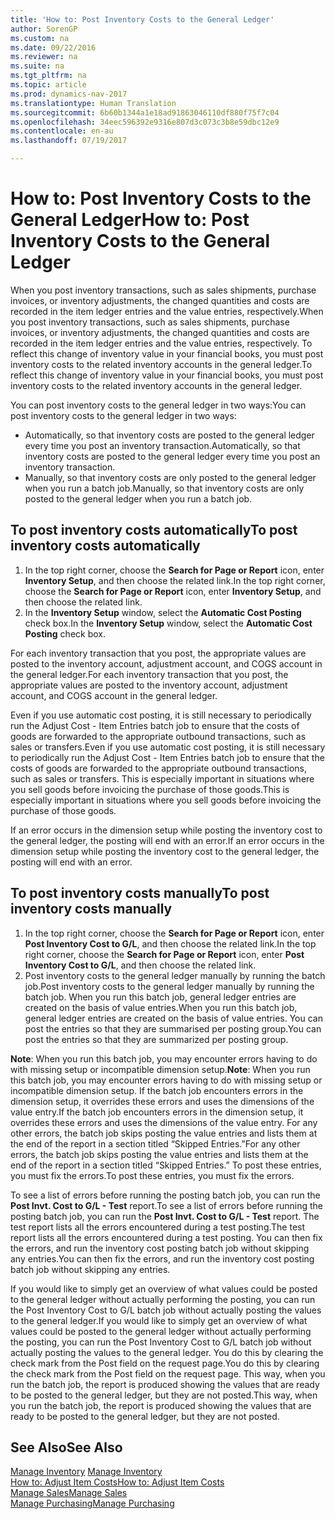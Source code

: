 ```yaml
---
title: 'How to: Post Inventory Costs to the General Ledger'
author: SorenGP
ms.custom: na
ms.date: 09/22/2016
ms.reviewer: na
ms.suite: na
ms.tgt_pltfrm: na
ms.topic: article
ms.prod: dynamics-nav-2017
ms.translationtype: Human Translation
ms.sourcegitcommit: 6b60b1344a1e18ad91863046110df880f75f7c04
ms.openlocfilehash: 34eec596392e9316e807d3c073c3b8e59dbc12e9
ms.contentlocale: en-au
ms.lasthandoff: 07/19/2017

---
```


# <a name="how-to-post-inventory-costs-to-the-general-ledger"></a><span data-ttu-id="e312f-102">How to: Post Inventory Costs to the General Ledger</span><span class="sxs-lookup"><span data-stu-id="e312f-102">How to: Post Inventory Costs to the General Ledger</span></span>   
<span data-ttu-id="e312f-103">When you post inventory transactions, such as sales shipments, purchase invoices, or inventory adjustments, the changed quantities and costs are recorded in the item ledger entries and the value entries, respectively.</span><span class="sxs-lookup"><span data-stu-id="e312f-103">When you post inventory transactions, such as sales shipments, purchase invoices, or inventory adjustments, the changed quantities and costs are recorded in the item ledger entries and the value entries, respectively.</span></span> <span data-ttu-id="e312f-104">To reflect this change of inventory value in your financial books, you must post inventory costs to the related inventory accounts in the general ledger.</span><span class="sxs-lookup"><span data-stu-id="e312f-104">To reflect this change of inventory value in your financial books, you must post inventory costs to the related inventory accounts in the general ledger.</span></span>

<span data-ttu-id="e312f-105">You can post inventory costs to the general ledger in two ways:</span><span class="sxs-lookup"><span data-stu-id="e312f-105">You can post inventory costs to the general ledger in two ways:</span></span>

- <span data-ttu-id="e312f-106">Automatically, so that inventory costs are posted to the general ledger every time you post an inventory transaction.</span><span class="sxs-lookup"><span data-stu-id="e312f-106">Automatically, so that inventory costs are posted to the general ledger every time you post an inventory transaction.</span></span>
- <span data-ttu-id="e312f-107">Manually, so that inventory costs are only posted to the general ledger when you run a batch job.</span><span class="sxs-lookup"><span data-stu-id="e312f-107">Manually, so that inventory costs are only posted to the general ledger when you run a batch job.</span></span>


## <a name="to-post-inventory-costs-automatically"></a><span data-ttu-id="e312f-108">To post inventory costs automatically</span><span class="sxs-lookup"><span data-stu-id="e312f-108">To post inventory costs automatically</span></span>
1. <span data-ttu-id="e312f-109">In the top right corner, choose the **Search for Page or Report** icon, enter **Inventory Setup**, and then choose the related link.</span><span class="sxs-lookup"><span data-stu-id="e312f-109">In the top right corner, choose the **Search for Page or Report** icon, enter **Inventory Setup**, and then choose the related link.</span></span>
2. <span data-ttu-id="e312f-110">In the **Inventory Setup** window, select the **Automatic Cost Posting** check box.</span><span class="sxs-lookup"><span data-stu-id="e312f-110">In the **Inventory Setup** window, select the **Automatic Cost Posting** check box.</span></span>

<span data-ttu-id="e312f-111">For each inventory transaction that you post, the appropriate values are posted to the inventory account, adjustment account, and COGS account in the general ledger.</span><span class="sxs-lookup"><span data-stu-id="e312f-111">For each inventory transaction that you post, the appropriate values are posted to the inventory account, adjustment account, and COGS account in the general ledger.</span></span>

<span data-ttu-id="e312f-112">Even if you use automatic cost posting, it is still necessary to periodically run the Adjust Cost - Item Entries batch job to ensure that the costs of goods are forwarded to the appropriate outbound transactions, such as sales or transfers.</span><span class="sxs-lookup"><span data-stu-id="e312f-112">Even if you use automatic cost posting, it is still necessary to periodically run the Adjust Cost - Item Entries batch job to ensure that the costs of goods are forwarded to the appropriate outbound transactions, such as sales or transfers.</span></span> <span data-ttu-id="e312f-113">This is especially important in situations where you sell goods before invoicing the purchase of those goods.</span><span class="sxs-lookup"><span data-stu-id="e312f-113">This is especially important in situations where you sell goods before invoicing the purchase of those goods.</span></span>

<span data-ttu-id="e312f-114">If an error occurs in the dimension setup while posting the inventory cost to the general ledger, the posting will end with an error.</span><span class="sxs-lookup"><span data-stu-id="e312f-114">If an error occurs in the dimension setup while posting the inventory cost to the general ledger, the posting will end with an error.</span></span>

## <a name="to-post-inventory-costs-manually"></a><span data-ttu-id="e312f-115">To post inventory costs manually</span><span class="sxs-lookup"><span data-stu-id="e312f-115">To post inventory costs manually</span></span>
1. <span data-ttu-id="e312f-116">In the top right corner, choose the **Search for Page or Report** icon, enter **Post Inventory Cost to G/L**, and then choose the related link.</span><span class="sxs-lookup"><span data-stu-id="e312f-116">In the top right corner, choose the **Search for Page or Report** icon, enter **Post Inventory Cost to G/L**, and then choose the related link.</span></span>
2. <span data-ttu-id="e312f-117">Post inventory costs to the general ledger manually by running the batch job.</span><span class="sxs-lookup"><span data-stu-id="e312f-117">Post inventory costs to the general ledger manually by running the batch job.</span></span> <span data-ttu-id="e312f-118">When you run this batch job, general ledger entries are created on the basis of value entries.</span><span class="sxs-lookup"><span data-stu-id="e312f-118">When you run this batch job, general ledger entries are created on the basis of value entries.</span></span> <span data-ttu-id="e312f-119">You can post the entries so that they are summarised per posting group.</span><span class="sxs-lookup"><span data-stu-id="e312f-119">You can post the entries so that they are summarized per posting group.</span></span>

<span data-ttu-id="e312f-120">**Note**: When you run this batch job, you may encounter errors having to do with missing setup or incompatible dimension setup.</span><span class="sxs-lookup"><span data-stu-id="e312f-120">**Note**: When you run this batch job, you may encounter errors having to do with missing setup or incompatible dimension setup.</span></span> <span data-ttu-id="e312f-121">If the batch job encounters errors in the dimension setup, it overrides these errors and uses the dimensions of the value entry.</span><span class="sxs-lookup"><span data-stu-id="e312f-121">If the batch job encounters errors in the dimension setup, it overrides these errors and uses the dimensions of the value entry.</span></span> <span data-ttu-id="e312f-122">For any other errors, the batch job skips posting the value entries and lists them at the end of the report in a section titled “Skipped Entries.”</span><span class="sxs-lookup"><span data-stu-id="e312f-122">For any other errors, the batch job skips posting the value entries and lists them at the end of the report in a section titled “Skipped Entries.”</span></span> <span data-ttu-id="e312f-123">To post these entries, you must fix the errors.</span><span class="sxs-lookup"><span data-stu-id="e312f-123">To post these entries, you must fix the errors.</span></span>

<span data-ttu-id="e312f-124">To see a list of errors before running the posting batch job, you can run the **Post Invt. Cost to G/L - Test** report.</span><span class="sxs-lookup"><span data-stu-id="e312f-124">To see a list of errors before running the posting batch job, you can run the **Post Invt. Cost to G/L - Test** report.</span></span> <span data-ttu-id="e312f-125">The test report lists all the errors encountered during a test posting.</span><span class="sxs-lookup"><span data-stu-id="e312f-125">The test report lists all the errors encountered during a test posting.</span></span> <span data-ttu-id="e312f-126">You can then fix the errors, and run the inventory cost posting batch job without skipping any entries.</span><span class="sxs-lookup"><span data-stu-id="e312f-126">You can then fix the errors, and run the inventory cost posting batch job without skipping any entries.</span></span>

<span data-ttu-id="e312f-127">If you would like to simply get an overview of what values could be posted to the general ledger without actually performing the posting, you can run the Post Inventory Cost to G/L batch job without actually posting the values to the general ledger.</span><span class="sxs-lookup"><span data-stu-id="e312f-127">If you would like to simply get an overview of what values could be posted to the general ledger without actually performing the posting, you can run the Post Inventory Cost to G/L batch job without actually posting the values to the general ledger.</span></span> <span data-ttu-id="e312f-128">You do this by clearing the check mark from the Post field on the request page.</span><span class="sxs-lookup"><span data-stu-id="e312f-128">You do this by clearing the check mark from the Post field on the request page.</span></span> <span data-ttu-id="e312f-129">This way, when you run the batch job, the report is produced showing the values that are ready to be posted to the general ledger, but they are not posted.</span><span class="sxs-lookup"><span data-stu-id="e312f-129">This way, when you run the batch job, the report is produced showing the values that are ready to be posted to the general ledger, but they are not posted.</span></span>

## <a name="see-also"></a><span data-ttu-id="e312f-130">See Also</span><span class="sxs-lookup"><span data-stu-id="e312f-130">See Also</span></span>
<span data-ttu-id="e312f-131">[Manage Inventory](inventory-manage-inventory.md)  </span><span class="sxs-lookup"><span data-stu-id="e312f-131">[Manage Inventory](inventory-manage-inventory.md)  </span></span>  
[<span data-ttu-id="e312f-132">How to: Adjust Item Costs</span><span class="sxs-lookup"><span data-stu-id="e312f-132">How to: Adjust Item Costs</span></span>](inventory-how-adjust-item-costs.md)  
[<span data-ttu-id="e312f-133">Manage Sales</span><span class="sxs-lookup"><span data-stu-id="e312f-133">Manage Sales</span></span>](sales-manage-sales.md)  
[<span data-ttu-id="e312f-134">Manage Purchasing</span><span class="sxs-lookup"><span data-stu-id="e312f-134">Manage Purchasing</span></span>](purchasing-manage-purchasing.md)

